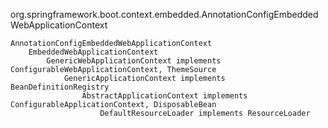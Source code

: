 org.springframework.boot.context.embedded.AnnotationConfigEmbeddedWebApplicationContext


```
AnnotationConfigEmbeddedWebApplicationContext
    EmbeddedWebApplicationContext
        GenericWebApplicationContext implements ConfigurableWebApplicationContext, ThemeSource
            GenericApplicationContext implements BeanDefinitionRegistry
                AbstractApplicationContext implements ConfigurableApplicationContext, DisposableBean
                    DefaultResourceLoader implements ResourceLoader
```